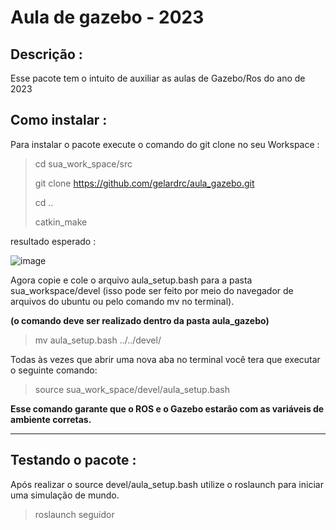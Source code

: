 # Aula de gazebo - 2023

## Descrição :  
 
Esse pacote tem o intuito de auxiliar as aulas de Gazebo/Ros do ano de 2023

## Como instalar : 

Para instalar o pacote execute o comando do git clone no seu Workspace :

> cd sua_work_space/src
> 
> git clone https://github.com/gelardrc/aula_gazebo.git
>
> cd ..
> 
> catkin_make

resultado esperado : 

![image](https://drive.google.com/uc?export=view&id=1HBmUMmLUaIsdPd3a1qtdkE1yonNBCkRr)

Agora copie e cole o arquivo aula_setup.bash para a pasta sua_workspace/devel (isso pode ser feito por meio do navegador de arquivos do ubuntu ou pelo comando mv no terminal).

**(o comando deve ser realizado dentro da pasta aula_gazebo)**

> mv aula_setup.bash ../../devel/

Todas às vezes que abrir uma nova aba no terminal você tera que executar o seguinte comando: 

> source sua_work_space/devel/aula_setup.bash

**Esse comando garante que o ROS e o Gazebo estarão com as variáveis de ambiente corretas.**

_________________________________________________________________________________________________


## Testando o pacote : 

Após realizar o source devel/aula_setup.bash utilize o roslaunch para iniciar uma simulação de mundo.

> roslaunch seguidor
